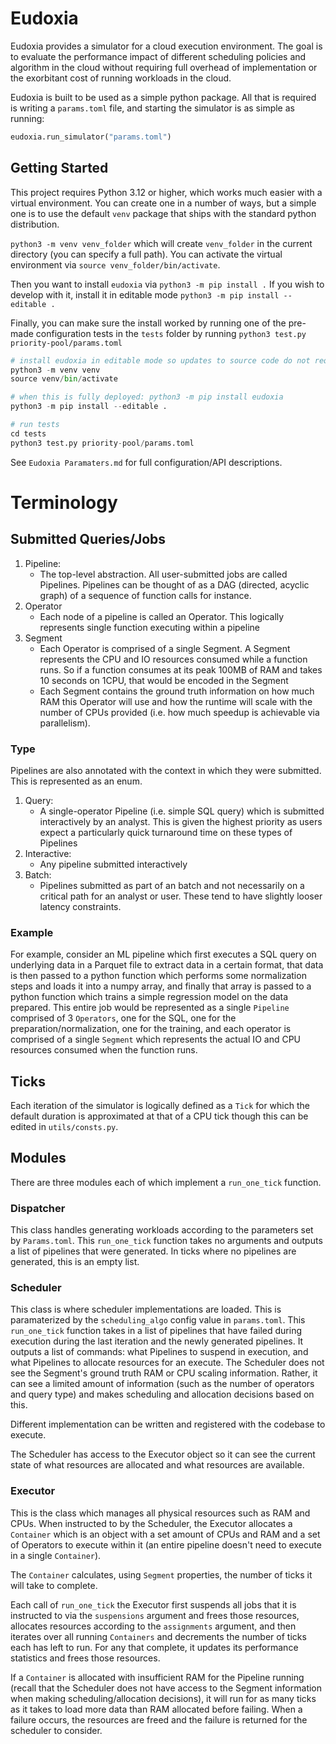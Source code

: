 # Eudoxia 
Eudoxia provides a simulator for a cloud execution environment. The goal is to evaluate the performance impact of different scheduling policies and algorithm in the cloud without requiring full overhead of implementation or the exorbitant cost of running workloads in the cloud. 

Eudoxia is built to be used as a simple python package. All that is required is writing a `params.toml` file, and starting the simulator is as simple as running:
```python
eudoxia.run_simulator("params.toml")
```

## Getting Started 

This project requires Python 3.12 or higher, which works much easier with a virtual environment. You can create one in a number of ways, but a simple one is to use the default `venv` package that ships with the standard python distribution. 

`python3 -m venv venv_folder` which will create `venv_folder` in the current directory (you can specify a full path). You can activate the virtual environment via `source venv_folder/bin/activate`. 

Then you want to install `eudoxia` via `python3 -m pip install .` If you wish to develop with it, install it in editable mode `python3 -m pip install --editable .`

Finally, you can make sure the install worked by running one of the pre-made configuration tests in the `tests` folder by running `python3 test.py priority-pool/params.toml`

```python
# install eudoxia in editable mode so updates to source code do not require re-installing
python3 -m venv venv
source venv/bin/activate

# when this is fully deployed: python3 -m pip install eudoxia
python3 -m pip install --editable .

# run tests 
cd tests
python3 test.py priority-pool/params.toml
```

See `Eudoxia Paramaters.md` for full configuration/API descriptions. 

# Terminology
## Submitted Queries/Jobs
1. Pipeline: 
    - The top-level abstraction. All user-submitted jobs are called Pipelines. Pipelines can be thought of as a DAG (directed, acyclic graph) of a sequence of function calls for instance.
2. Operator
    - Each node of a pipeline is called an Operator. This logically represents single function executing within a pipeline 
3. Segment
    - Each Operator is comprised of a single Segment. A Segment represents the CPU and IO resources consumed while a function runs. So if a function consumes at its peak 100MB of RAM and takes 10 seconds on 1CPU, that would be encoded in the Segment 
    - Each Segment contains the ground truth information on how much RAM this Operator will use and how the runtime will scale with the number of CPUs provided (i.e. how much speedup is achievable via parallelism). 
 
### Type
Pipelines are also annotated with the context in which they were submitted. This is represented as an enum. 
1. Query: 
    - A single-operator Pipeline (i.e. simple SQL query) which is submitted interactively by an analyst. This is given the highest priority as users expect a particularly quick turnaround time on these types of Pipelines
2. Interactive: 
    - Any pipeline submitted interactively 
3. Batch:
    - Pipelines submitted as part of an batch and not necessarily on a critical path for an analyst or user. These tend to have slightly looser latency constraints.

### Example
For example, consider an ML pipeline which first executes a SQL query on underlying data in a Parquet file to extract data in a certain format, that data is then passed to a python function which performs some normalization steps and loads it into a numpy array, and finally that array is passed to a python function which trains a simple regression model on the data prepared. This entire job would be represented as a single `Pipeline` comprised of 3 `Operators`, one for the SQL, one for the preparation/normalization, one for the training, and each operator is comprised of a single `Segment` which represents the actual IO and CPU resources consumed when the function runs. 

## Ticks 
Each iteration of the simulator is logically defined as a `Tick` for which the default duration is approximated at that of a CPU tick though this can be edited in `utils/consts.py`.  

## Modules
There are three modules each of which implement a `run_one_tick` function.
### Dispatcher
This class handles generating workloads according to the parameters set by `Params.toml`. This `run_one_tick` function takes no arguments and outputs a list of pipelines that were generated. In ticks where no pipelines are generated, this is an empty list. 

### Scheduler
This class is where scheduler implementations are loaded. This is paramaterized by the `scheduling_algo` config value in `params.toml`. This `run_one_tick` function takes in a list of pipelines that have failed during execution during the last iteration and the newly generated pipelines. It outputs a list of commands: what Pipelines to suspend in execution, and what Pipelines to allocate resources for an execute. The Scheduler does not see the Segment's ground truth RAM or CPU scaling information. Rather, it can see a limited amount of information (such as the number of operators and query type) and makes scheduling and allocation decisions based on this. 

Different implementation can be written and registered with the codebase to execute. 

The Scheduler has access to the Executor object so it can see the current state of what resources are allocated and what resources are available. 


### Executor
This is the class which manages all physical resources such as RAM and CPUs. When instructed to by the Scheduler, the Executor allocates a `Container` which is an object with a set amount of CPUs and RAM and a set of Operators to execute within it (an entire pipeline doesn't need to execute in a single `Container`). 

The `Container` calculates, using `Segment` properties, the number of ticks it will take to complete.

Each call of `run_one_tick` the Executor first suspends all jobs that it is instructed to via the `suspensions` argument and frees those resources, allocates resources according to the `assignments` argument, and then iterates over all running `Containers` and decrements the number of ticks each has left to run. For any that complete, it updates its performance statistics and frees those resources. 

If a `Container` is allocated with insufficient RAM for the Pipeline running (recall that the Scheduler does not have access to the Segment information when making scheduling/allocation decisions), it will run for as many ticks as it takes to load more data than RAM allocated before failing. When a failure occurs, the resources are freed and the failure is returned for the scheduler to consider. 